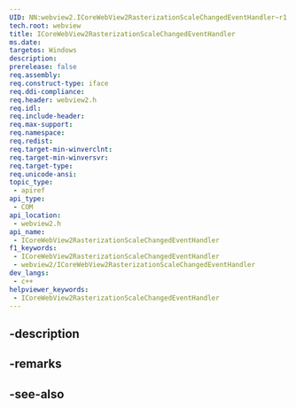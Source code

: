 ```yaml
---
UID: NN:webview2.ICoreWebView2RasterizationScaleChangedEventHandler~r1
tech.root: webview
title: ICoreWebView2RasterizationScaleChangedEventHandler
ms.date: 
targetos: Windows
description: 
prerelease: false
req.assembly: 
req.construct-type: iface
req.ddi-compliance: 
req.header: webview2.h
req.idl: 
req.include-header: 
req.max-support: 
req.namespace: 
req.redist: 
req.target-min-winverclnt: 
req.target-min-winversvr: 
req.target-type: 
req.unicode-ansi: 
topic_type:
 - apiref
api_type:
 - COM
api_location:
 - webview2.h
api_name:
 - ICoreWebView2RasterizationScaleChangedEventHandler
f1_keywords:
 - ICoreWebView2RasterizationScaleChangedEventHandler
 - webview2/ICoreWebView2RasterizationScaleChangedEventHandler
dev_langs:
 - c++
helpviewer_keywords:
 - ICoreWebView2RasterizationScaleChangedEventHandler
---
```


## -description

## -remarks

## -see-also

